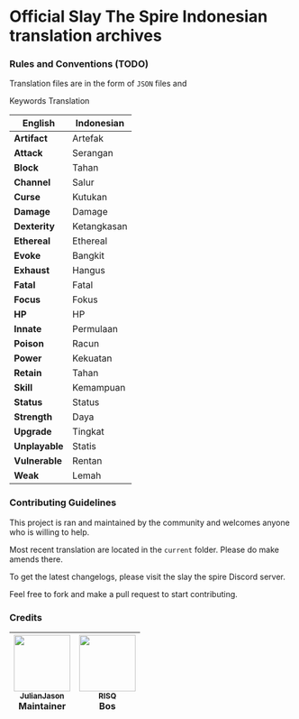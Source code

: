 # Official Slay The Spire Indonesian translation archives


### Rules and Conventions (TODO)

Translation files are in the form of `JSON` files and 

Keywords Translation


|  English       | Indonesian  |
|---             |---|
| **Artifact**   | Artefak     |
| **Attack**     | Serangan    |
| **Block**      | Tahan       |
| **Channel**    | Salur       |
| **Curse**      | Kutukan     |
| **Damage**     | Damage      |
| **Dexterity**  | Ketangkasan |
| **Ethereal**   | Ethereal    |
| **Evoke**      | Bangkit     |
| **Exhaust**    | Hangus      |
| **Fatal**      | Fatal       | 
| **Focus**      | Fokus       |
| **HP**         |  HP         |
| **Innate**     | Permulaan   |
| **Poison**     |  Racun      |
| **Power**      |  Kekuatan   |
| **Retain**     | Tahan       |
| **Skill**      |  Kemampuan  |
| **Status**     | Status      |
| **Strength**   | Daya        |
| **Upgrade**    | Tingkat     |
| **Unplayable** | Statis      | 
| **Vulnerable** | Rentan      |
| **Weak**       | Lemah       |

### Contributing Guidelines

This project is ran and maintained by the community and welcomes anyone who is willing to help.

Most recent translation are located in the `current` folder. Please do make amends there.

To get the latest changelogs, please visit the slay the spire Discord server.

Feel free to fork and make a pull request to start contributing. 


### Credits
| [<img src="https://avatars0.githubusercontent.com/u/10151729?s=460&v=4" width="100px;"/><br /><sub><b>JulianJason</b></sub>](https://github.com/JulianJason)<br /> Maintainer | [<img src="https://avatars3.githubusercontent.com/u/41908466?s=460&v=4" width="100px;"/><br /><sub><b>RISQ</b></sub>](https://github.com/aditriz)<br /> Bos |
|---|---|

